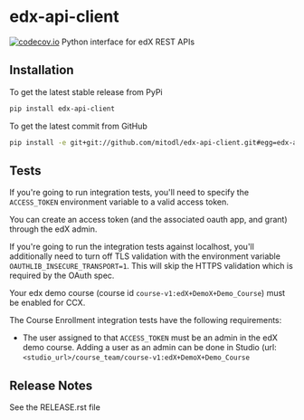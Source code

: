 # edx-api-client
[![codecov.io](https://codecov.io/github/mitodl/edx-api-client/coverage.svg?branch=master)](https://codecov.io/github/mitodl/edx-api-client?branch=master)
Python interface for edX REST APIs

## Installation

To get the latest stable release from PyPi

```bash
pip install edx-api-client
```

To get the latest commit from GitHub

```bash
pip install -e git+git://github.com/mitodl/edx-api-client.git#egg=edx-api-client
```


## Tests

If you're going to run integration tests, you'll need to specify the
`ACCESS_TOKEN` environment variable to a valid access token.

You can create an access token (and the associated oauth app, and
grant) through the edX admin.

If you're going to run the integration tests against localhost, you'll
additionally need to turn off TLS validation with the environment
variable `OAUTHLIB_INSECURE_TRANSPORT=1`. This will skip the HTTPS
validation which is required by the OAuth spec.

Your edx demo course (course id `course-v1:edX+DemoX+Demo_Course`)
must be enabled for CCX.

The Course Enrollment integration tests have the following requirements:
- The user assigned to that `ACCESS_TOKEN` must be an admin in the edX demo course.
  Adding a user as an admin can be done in Studio (url: `<studio_url>/course_team/course-v1:edX+DemoX+Demo_Course`

## Release Notes

See the RELEASE.rst file
